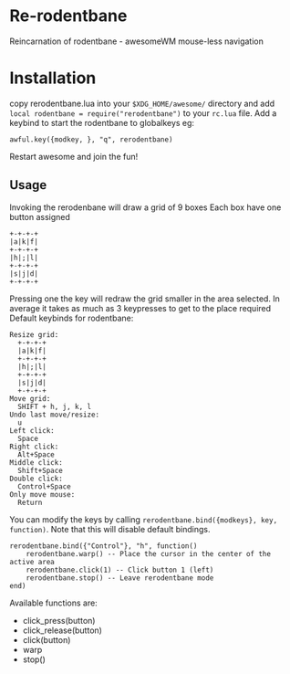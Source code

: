 # Re-rodentbane
Reincarnation of rodentbane - awesomeWM mouse-less navigation

# Installation 
copy rerodentbane.lua into your `$XDG_HOME/awesome/` directory and add `local rodentbane = require("rerodentbane")` to your `rc.lua` file.
Add a keybind to start the rodentbane to globalkeys eg:
```
awful.key({modkey, }, "q", rerodentbane)
```
Restart awesome and join the fun!

## Usage
Invoking the rerodenbane will draw a grid of 9 boxes
Each box have one button assigned
```
+-+-+-+
|a|k|f|
+-+-+-+                                         
|h|;|l|
+-+-+-+
|s|j|d|
+-+-+-+
```

Pressing one the key will redraw the grid smaller in the area selected.
In average it takes as much as 3 keypresses to get to the place required
Default keybinds for rodentbane:
```
Resize grid:
  +-+-+-+
  |a|k|f|
  +-+-+-+                                         
  |h|;|l|
  +-+-+-+
  |s|j|d|
  +-+-+-+
Move grid:
  SHIFT + h, j, k, l
Undo last move/resize:
  u
Left click:
  Space
Right click:
  Alt+Space
Middle click:
  Shift+Space
Double click:
  Control+Space
Only move mouse:
  Return
```
You can modify the keys by calling `rerodentbane.bind({modkeys}, key, function)`.
Note that this will disable default bindings.
```
rerodentbane.bind({"Control"}, "h", function()
    rerodentbane.warp() -- Place the cursor in the center of the active area
    rerodentbane.click(1) -- Click button 1 (left)
    rerodentbane.stop() -- Leave rerodentbane mode
end)
```

Available functions are:
  * click_press(button)
  * click_release(button)
  * click(button)
  * warp
  * stop()

